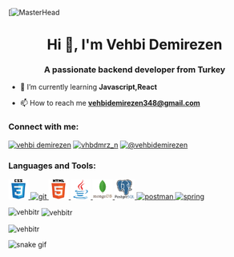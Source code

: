 [![MasterHead](https://media.licdn.com/dms/image/D4E16AQEG-J5hDEEjwA/profile-displaybackgroundimage-shrink_350_1400/0/1689344323172?e=1698278400&v=beta&t=hpAYZ_xpAnth1-VuycMQc1ZyOwK5v20Xv43yG-FDHY8)
<h1 align="center">Hi 👋, I'm Vehbi Demirezen </h1>
<h3 align="center">A passionate backend developer from Turkey</h3>

- 🌱 I’m currently learning **Javascript,React**

- 📫 How to reach me **vehbidemirezen348@gmail.com**

<h3 align="left">Connect with me:</h3>
<p align="left">
<a href="https://linkedin.com/in/vehbi demirezen" target="blank"><img align="center" src="https://raw.githubusercontent.com/rahuldkjain/github-profile-readme-generator/master/src/images/icons/Social/linked-in-alt.svg" alt="vehbi demirezen" height="30" width="40" /></a>
<a href="https://instagram.com/vhbdmrz_n" target="blank"><img align="center" src="https://raw.githubusercontent.com/rahuldkjain/github-profile-readme-generator/master/src/images/icons/Social/instagram.svg" alt="vhbdmrz_n" height="30" width="40" /></a>
<a href="https://medium.com/@vehbidemirezen" target="blank"><img align="center" src="https://raw.githubusercontent.com/rahuldkjain/github-profile-readme-generator/master/src/images/icons/Social/medium.svg" alt="@vehbidemirezen" height="30" width="40" /></a>
</p>

<h3 align="left">Languages and Tools:</h3>
<p align="left"> <a href="https://www.w3schools.com/css/" target="_blank" rel="noreferrer"> <img src="https://raw.githubusercontent.com/devicons/devicon/master/icons/css3/css3-original-wordmark.svg" alt="css3" width="40" height="40"/> </a> <a href="https://git-scm.com/" target="_blank" rel="noreferrer"> <img src="https://www.vectorlogo.zone/logos/git-scm/git-scm-icon.svg" alt="git" width="40" height="40"/> </a> <a href="https://www.w3.org/html/" target="_blank" rel="noreferrer"> <img src="https://raw.githubusercontent.com/devicons/devicon/master/icons/html5/html5-original-wordmark.svg" alt="html5" width="40" height="40"/> </a> <a href="https://www.java.com" target="_blank" rel="noreferrer"> <img src="https://raw.githubusercontent.com/devicons/devicon/master/icons/java/java-original.svg" alt="java" width="40" height="40"/> </a> <a href="https://www.mongodb.com/" target="_blank" rel="noreferrer"> <img src="https://raw.githubusercontent.com/devicons/devicon/master/icons/mongodb/mongodb-original-wordmark.svg" alt="mongodb" width="40" height="40"/> </a> <a href="https://www.postgresql.org" target="_blank" rel="noreferrer"> <img src="https://raw.githubusercontent.com/devicons/devicon/master/icons/postgresql/postgresql-original-wordmark.svg" alt="postgresql" width="40" height="40"/> </a> <a href="https://postman.com" target="_blank" rel="noreferrer"> <img src="https://www.vectorlogo.zone/logos/getpostman/getpostman-icon.svg" alt="postman" width="40" height="40"/> </a> <a href="https://spring.io/" target="_blank" rel="noreferrer"> <img src="https://www.vectorlogo.zone/logos/springio/springio-icon.svg" alt="spring" width="40" height="40"/> </a> </p>

<p><img align="left" src="https://github-readme-stats.vercel.app/api/top-langs?username=vehbitr&show_icons=true&locale=en&layout=compact" alt="vehbitr" /></p>

<p>&nbsp;<img align="center" src="https://github-readme-stats.vercel.app/api?username=vehbitr&show_icons=true&locale=en" alt="vehbitr" /></p>

<p><img align="center" src="https://github-readme-streak-stats.herokuapp.com/?user=vehbitr&" alt="vehbitr" /></p>



![snake gif](https://github.com/VehbiDemirezen/VehbiDemirezen/blob/output/github-contribution-grid-snake.gif)
